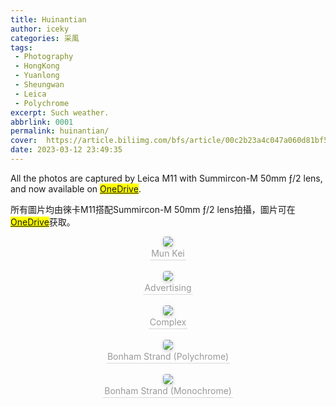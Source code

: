```yaml
---
title: Huinantian
author: iceky
categories: 采風
tags:
 - Photography
 - HongKong
 - Yuanlong
 - Sheungwan
 - Leica
 - Polychrome
excerpt: Such weather.
abbrlink: 0001
permalink: huinantian/
cover:  https://article.biliimg.com/bfs/article/00c2b23a4c047a060d81bf5c666454d1467ddf6e.jpg
date: 2023-03-12 23:49:35
---
```

All the photos are captured by Leica M11 with Summircon-M 50mm ƒ/2 lens, and now available on <mark>[OneDrive](https://mycuhk-my.sharepoint.com/:f:/g/personal/1155152798_link_cuhk_edu_hk/Eqy6TrDamYNInFOq9R79OmIBs_S9xw2a6EUhxzK0iH7qdQ?e=HfqsQT)</mark>.

所有圖片均由徠卡M11搭配Summircon-M 50mm ƒ/2 lens拍攝，圖片可在<mark>[OneDrive](https://mycuhk-my.sharepoint.com/:f:/g/personal/1155152798_link_cuhk_edu_hk/Eqy6TrDamYNInFOq9R79OmIBs_S9xw2a6EUhxzK0iH7qdQ?e=HfqsQT)</mark>获取。

<center>
    <img style="border-radius: 0.3125em;
    box-shadow: 0 2px 4px 0 rgba(34,36,38,.12),0 2px 10px 0 rgba(34,36,38,.08);" 
    src="https://article.biliimg.com/bfs/article/b58fb843a84c0e56a362be58834ead94ecfdc717.jpg@1e_1c.jpg">
    <br>
    <div style="color:orange; border-bottom: 1px solid #d9d9d9;
    display: inline-block;
    color: #999;
    padding: 2px;">Mun Kei</div>
</center>

<br/>

<center>
    <img style="border-radius: 0.3125em;
    box-shadow: 0 2px 4px 0 rgba(34,36,38,.12),0 2px 10px 0 rgba(34,36,38,.08);" 
    src="https://article.biliimg.com/bfs/article/92eaae979fcb0f387769dc3e51f4460b8e86465a.jpg@1e_1c.jpg">
    <br>
    <div style="color:orange; border-bottom: 1px solid #d9d9d9;
    display: inline-block;
    color: #999;
    padding: 2px;">Advertising</div>
</center>


<br/>

<center>
    <img style="border-radius: 0.3125em;
    box-shadow: 0 2px 4px 0 rgba(34,36,38,.12),0 2px 10px 0 rgba(34,36,38,.08);" 
    src="https://article.biliimg.com/bfs/article/9d8d20641a54b6c2a237b3641e5513960305b07d.jpg@1e_1c.jpg">
    <br>
    <div style="color:orange; border-bottom: 1px solid #d9d9d9;
    display: inline-block;
    color: #999;
    padding: 2px;">Complex</div>
</center>

<br/>

<center>
    <img style="border-radius: 0.3125em;
    box-shadow: 0 2px 4px 0 rgba(34,36,38,.12),0 2px 10px 0 rgba(34,36,38,.08);" 
    src="https://article.biliimg.com/bfs/article/3a0248d93b77e1a0bc2df2dd9576640d68ec9ccd.jpg@1e_1c.jpg">
    <br>
    <div style="color:orange; border-bottom: 1px solid #d9d9d9;
    display: inline-block;
    color: #999;
    padding: 2px;">Bonham Strand (Polychrome)</div>
</center>

<br/>

<center>
    <img style="border-radius: 0.3125em;
    box-shadow: 0 2px 4px 0 rgba(34,36,38,.12),0 2px 10px 0 rgba(34,36,38,.08);" 
    src="https://article.biliimg.com/bfs/article/16a8cb656f38c6d6bf97726c5bdcba90cfd45b0b.jpg@1e_1c.jpg">
    <br>
    <div style="color:orange; border-bottom: 1px solid #d9d9d9;
    display: inline-block;
    color: #999;
    padding: 2px;">Bonham Strand (Monochrome)</div>
</center>

<br/>
